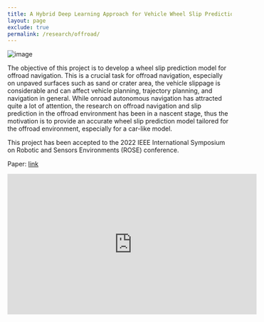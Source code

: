 ```yaml
---
title: A Hybrid Deep Learning Approach for Vehicle Wheel Slip Prediction in Off-Road Environments 
layout: page
exclude: true
permalink: /research/offroad/
---
```


![image](/3-research/Offroad_AGV-Slip-Prediction-img/GIF_MUSTOFA_OP.gif)


The objective of this project is to develop a wheel slip prediction model for offroad navigation. This is a crucial task for offroad navigation, especially on unpaved surfaces such as sand or crater area, the vehicle slippage is considerable and can affect vehicle planning, trajectory planning, and navigation in general. While onroad autonomous navigation has attracted quite a lot of attention, the research on offroad navigation and slip prediction in the offroad environment has been in a nascent stage, thus the motivation is to provide an accurate wheel slip prediction model tailored for the offroad environment, especially for a car-like model.



This project has been accepted to the 2022 IEEE International Symposium on Robotic and Sensors Environments (ROSE) conference.
<br />
<!-- The presentation of the project can be watched throught [this Youtube link](https://youtu.be/FPD-xTkG_e4) -->

Paper: [link](https://ieeexplore.ieee.org/document/9977432)

<iframe width="560" height="315" src="https://www.youtube.com/embed/FPD-xTkG_e4" title="YouTube video player" frameborder="0" allow="accelerometer; autoplay; clipboard-write; encrypted-media; gyroscope; picture-in-picture; web-share" allowfullscreen></iframe>